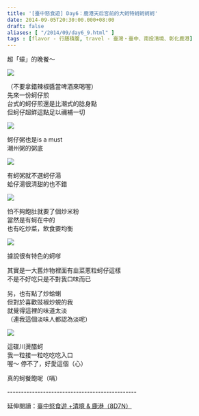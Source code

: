```yaml
---
title: '[臺中怒食遊] Day6：鹿港天后宮前的大蚵特蚵蚵蚵蚵'
date: 2014-09-05T20:30:00.000+08:00
draft: false
aliases: [ "/2014/09/day6_9.html" ]
tags : [flavor - 行膳積腹, travel - 臺灣・臺中、南投清境、彰化鹿港]
---
```


超「蠔」的晚餐～  

[![](https://4.bp.blogspot.com/-3eX5_BTSHxY/XExNdjikTGI/AAAAAAAAGyg/-Qf-QpLpEF8HBPNAbOeVY5Wocz3FL69rQCLcBGAs/s640/15091778625_08f0b6a253_z.jpg)](https://4.bp.blogspot.com/-3eX5_BTSHxY/XExNdjikTGI/AAAAAAAAGyg/-Qf-QpLpEF8HBPNAbOeVY5Wocz3FL69rQCLcBGAs/s1600/15091778625_08f0b6a253_z.jpg)

（不要拿錯辣椒醬當啤酒來喝喔）  
先來一份蚵仔煎  
台式的蚵仔煎還是比潮式的腍身點  
但蚵仔超鮮這點足以禰補一切  

[![](https://3.bp.blogspot.com/-lFTHMtQJTv4/XExNhq_AVOI/AAAAAAAAGyo/kYmu3MJ9jNIYicJFK1UeSJZVZ_ZR4ceigCLcBGAs/s640/14905136920_735ca6a1ff_z.jpg)](https://3.bp.blogspot.com/-lFTHMtQJTv4/XExNhq_AVOI/AAAAAAAAGyo/kYmu3MJ9jNIYicJFK1UeSJZVZ_ZR4ceigCLcBGAs/s1600/14905136920_735ca6a1ff_z.jpg)

蚵仔粥也是is a must  
潮州粥的粥底  

[![](https://1.bp.blogspot.com/-L7dv_FEeCNs/XExNmafb2cI/AAAAAAAAGys/r6Bghz6WazUZWAME0H8XvZ3zrtrbMndqQCLcBGAs/s640/14905228917_932108d037_z.jpg)](https://1.bp.blogspot.com/-L7dv_FEeCNs/XExNmafb2cI/AAAAAAAAGys/r6Bghz6WazUZWAME0H8XvZ3zrtrbMndqQCLcBGAs/s1600/14905228917_932108d037_z.jpg)

有蚵粥就不選蚵仔湯  
蛤仔湯很清甜的也不錯  

[![](https://4.bp.blogspot.com/-VNnIrrTTeUs/XExNrrv7q6I/AAAAAAAAGyw/H8nwblgqtDAtfkfMnSS4RVBzjelVIlOywCLcBGAs/s640/14905199538_fb46acecee_z.jpg)](https://4.bp.blogspot.com/-VNnIrrTTeUs/XExNrrv7q6I/AAAAAAAAGyw/H8nwblgqtDAtfkfMnSS4RVBzjelVIlOywCLcBGAs/s1600/14905199538_fb46acecee_z.jpg)

怕不夠飽肚就要了個炒米粉  
當然是有蚵在中的  
也有吃炒菜，飲食要均衡  
  

[![](https://2.bp.blogspot.com/-41IcX1kWo1E/XExNv5Gc8MI/AAAAAAAAGy0/m6UbSOgzVc4bxA2IU2m8VBi3meqCXP7VgCLcBGAs/s640/14905137270_431eb19247_z.jpg)](https://2.bp.blogspot.com/-41IcX1kWo1E/XExNv5Gc8MI/AAAAAAAAGy0/m6UbSOgzVc4bxA2IU2m8VBi3meqCXP7VgCLcBGAs/s1600/14905137270_431eb19247_z.jpg)

據說很有特色的蚵嗲  

其實是一大舊炸物裡面有韭菜蔥粒蚵仔這樣  
不是不好吃只是不對我口味而已  
  
另，也有點了炒蛤蝲  
但對於喜歡豉椒炒蜆的我  
就覺得這裡的味道太淡  
（連我這個淡味人都認為淡呢）  

[![](https://4.bp.blogspot.com/-A9eXwwEoXrA/XExN3OwzSdI/AAAAAAAAGy8/ZNHoc43aLpY-cIcX3Dk8m82casEo5SUUACLcBGAs/s640/14905227207_f3cfa320e2_z.jpg)](https://4.bp.blogspot.com/-A9eXwwEoXrA/XExN3OwzSdI/AAAAAAAAGy8/ZNHoc43aLpY-cIcX3Dk8m82casEo5SUUACLcBGAs/s1600/14905227207_f3cfa320e2_z.jpg)

這碟川燙醋蚵  
我一粒接一粒吃吃吃入口  
喔～ 停不了，好愛這個（心）  
  
真的蚵餐飽呢（嗝）  
  
\-----------------------------------------------  
  
延伸閱讀：[臺中怒食遊 +清境 & 鹿港（8D7N）](http://www.hidie.net/2014/09/8d7n.html)
